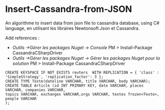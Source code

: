 # Insert-Cassandra-from-JSON
An algorithme to insert data from json file to cassandra database, using C# language, en utilisant les libraires Newtonsoft.Json et Cassandra.


Add references : 
- *Outils ->Gérer les packages Nuget -> Console* 
  PM > Install-Package CassandraCSharpDriver
- *Outils ->Gérer les packages Nuget -> Gérer les packages Nuget pour la solution* 
  PM > Install-Package CassandraCSharpDriver
  
```CQL
CREATE KEYSPACE IF NOT EXISTS reuters  WITH REPLICATION = { 'class' : 'SimpleStrategy', 'replication_factor': 3 };
CREATE TYPE Texte(dateline VARCHAR, title VARCHAR, body VARCHAR);
CREATE TABLE Article (id INT PRIMARY KEY, date VARCHAR, places VARCHAR, companies VARCHAR, 
topics VARCHAR, exchanges VARCHAR,orgs VARCHAR, textes frozen<Texte>, people VARCHAR
);

```

